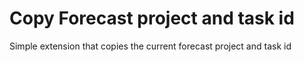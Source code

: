 # Copy Forecast project and task id

Simple extension that copies the current forecast project and task id
